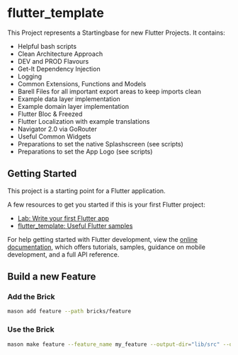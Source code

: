 # flutter_template

This Project represents a Startingbase for new Flutter Projects.
It contains:
- Helpful bash scripts
- Clean Architecture Approach
- DEV and PROD Flavours
- Get-It Dependency Injection
- Logging
- Common Extensions, Functions and Models
- Barell Files for all important export areas to keep imports clean
- Example data layer implementation
- Example domain layer implementation
- Flutter Bloc & Freezed
- Flutter Localization with example translations
- Navigator 2.0 via GoRouter
- Useful Common Widgets
- Preparations to set the native Splashscreen (see scripts)
- Preparations to set the App Logo (see scripts)

## Getting Started

This project is a starting point for a Flutter application.

A few resources to get you started if this is your first Flutter project:

- [Lab: Write your first Flutter app](https://docs.flutter.dev/get-started/codelab)
- [flutter_template: Useful Flutter samples](https://docs.flutter.dev/flutter_template)

For help getting started with Flutter development, view the
[online documentation](https://docs.flutter.dev/), which offers tutorials,
samples, guidance on mobile development, and a full API reference.


## Build a new Feature
### Add the Brick
```bash
mason add feature --path bricks/feature 
```

### Use the Brick
```bash
mason make feature --feature_name my_feature --output-dir="lib/src" --on-conflict=overwrite
```